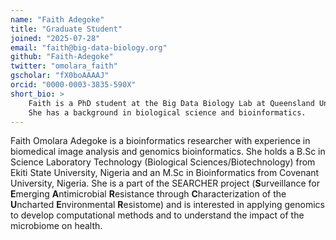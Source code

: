 ```yaml
---
name: "Faith Adegoke"
title: "Graduate Student"
joined: "2025-07-28"
email: "faith@big-data-biology.org"
github: "Faith-Adegoke"
twitter: "omolara_faith"
gscholar: "fX0boAAAAJ"
orcid: "0000-0003-3835-590X"
short_bio: >
    Faith is a PhD student at the Big Data Biology Lab at Queensland University of Technology. 
    She has a background in biological science and bioinformatics.
---
```


Faith Omolara Adegoke is a bioinformatics researcher with experience in biomedical image analysis and genomics bioinformatics. She holds a B.Sc in Science Laboratory Technology (Biological Sciences/Biotechnology) from Ekiti State University, Nigeria and an M.Sc in Bioinformatics from Covenant University, Nigeria. 
She is a part of the SEARCHER project (**S**urveillance for **E**merging **A**ntimicrobial **R**esistance through **C**haracterization of the **U**ncharted **E**nvironmental **R**esistome) and is interested in applying genomics to develop computational methods and to understand the impact of the microbiome on health.
